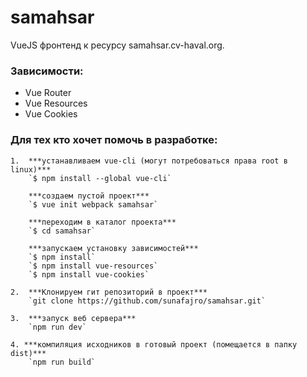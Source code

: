 # samahsar
VueJS фронтенд к ресурсу samahsar.cv-haval.org.

### Зависимости:
  * Vue Router
  * Vue Resources
  * Vue Cookies

### Для тех кто хочет помочь в разработке:
	1.  ***устанавливаем vue-cli (могут потребоваться права root в linux)***
		`$ npm install --global vue-cli`

		***создаем пустой проект***
		`$ vue init webpack samahsar`

		***переходим в каталог проекта***
		`$ cd samahsar`

		***запускаем установку зависимостей***
		`$ npm install`
		`$ npm install vue-resources`
		`$ npm install vue-cookies`

	2.  ***Клонируем гит репозиторий в проект***
        `git clone https://github.com/sunafajro/samahsar.git`

    3.  ***запуск веб сервера***
        `npm run dev`

    4. ***компиляция исходников в готовый проект (помещается в папку dist)***
        `npm run build`